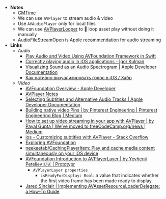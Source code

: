 - **Notes**
	- [CMTime](CMTime.md)
	- We can use `AVPlayer` to stream audio & video
	- Use `AVAudioPlayer` only for local files
	- We can use [AVPlayerLooper](https://developer.apple.com/documentation/avfoundation/avplayerlooper#) to 🔁  loop asset play without doing it manually
	- [AudioFileStreamOpen](https://developer.apple.com/documentation/audiotoolbox/1391498-audiofilestreamopen) is Apple [recommendation](https://developer.apple.com/library/archive/qa/qa1634/_index.html) for audio streaming
- **Links**
	- *Audio*
		- [Play Audio and Video Using AVFoundation Framework in Swift](http://www.theappguruz.com/blog/play-audio-and-video-using-avfoundation-framework-in-swift)
		- [Correctly playing audio in iOS applications - Igor Kulman](https://blog.kulman.sk/correctly-playing-audio-in-ios-apps/)
		- [Visualizing Sound as an Audio Spectrogram | Apple Developer Documentation](https://developer.apple.com/documentation/accelerate/visualizing_sound_as_an_audio_spectrogram)
		- [Как нативно визуализировать голос в iOS / Хабр](https://habr.com/ru/company/surfstudio/blog/664792/)
	- *Video*
		- [AVFoundation Overview - Apple Developer](https://developer.apple.com/av-foundation/)
		- [AVPlayer Notes](https://www.craft.do/s/MufKJHAFJDgN9T)
		- [Selecting Subtitles and Alternative Audio Tracks | Apple Developer Documentation](https://developer.apple.com/documentation/avfoundation/media_playback_and_selection/selecting_subtitles_and_alternative_audio_tracks)
		- [Building native video Pins | by Pinterest Engineering | Pinterest Engineering Blog | Medium](https://medium.com/pinterest-engineering/building-native-video-pins-7ff89ad3ec33)
		- [How to set up video streaming in your app with AVPlayer | by Payal Gupta | We’ve moved to freeCodeCamp.org/news | Medium](https://medium.com/free-code-camp/how-to-set-up-video-streaming-in-your-app-with-avplayer-7dc21bb82f3)
		- [ios - Customizing subtitles with AVPlayer - Stack Overflow](https://stackoverflow.com/questions/18113659/customizing-subtitles-with-avplayer)
		- [Exploring AVFoundation](https://developer.apple.com/library/archive/documentation/AudioVideo/Conceptual/MediaPlaybackGuide/Contents/Resources/en.lproj/ExploringAVFoundation/ExploringAVFoundation.html)
		- [neekeetab/CachingPlayerItem: Play and cache media content simultaneously on your iOS device](https://github.com/neekeetab/CachingPlayerItem)
		- [AVFoundation Introduction to AVPlayerLayer | by Yevhenii Peteliev 🇺🇦 | Prototypr](https://blog.prototypr.io/avfoundation-introduction-to-avplayerlayer-5ac63bb0aec0)
			- `AVPlayerLayer properties`
				- `isReadyForDisplay: Bool`: a value that indicates whether the first video frame has been made ready to display.
		- [Jared Sinclair | Implementing AVAssetResourceLoaderDelegate: a How-To Guide](https://jaredsinclair.com/2016/09/03/implementing-avassetresourceload.html)
